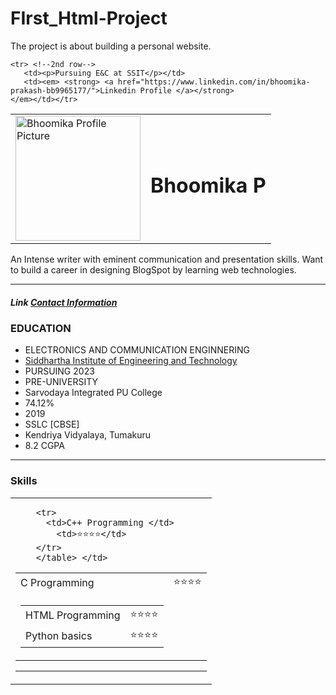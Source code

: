 # FIrst_Html-Project
The project is about building a personal website.
<!DOCTYPE html>
<head>
  <meta charset="UTF-8" />
  <title>Bhoomika Personal Site</title>
</head>

<body>
  <table cellSpacimg="60">
    <tr>  <!--1st row-->
  <td><img src="C:\Users\Bhoomika\Downloads\bhoomika-modified.png" alt="Bhoomika Profile Picture" width="200"
    height="200"></td>
    <td><p><h1>Bhoomika P</h1></p></td> 
    </tr>

    <tr> <!--2nd row-->
       <td><p>Pursuing E&C at SSIT</p></td>
       <td><em> <strong> <a href="https://www.linkedin.com/in/bhoomika-prakash-bb9965177/">Linkedin Profile </a></strong>
    </em></td></tr>

  </td>
</table cellSpacing="60">

  <p>
    An Intense writer with eminent communication and presentation skills. Want
    to build a career in designing BlogSpot by learning web technologies.
  </p>
  <hr/>

  <h5>Link <a href="contact.html"> Contact Information </a></h5>
  <h3>EDUCATION</h3>
  <ul>
    <li>ELECTRONICS AND COMMUNICATION ENGINNERING</li>
    <li>
      <a href="https://ssit.edu.in/">
        Siddhartha Institute of Engineering and Technology
      </a>
    </li>
    <li>PURSUING 2023</li>
    <li>PRE-UNIVERSITY</li>
    <li>Sarvodaya Integrated PU College</li>
    <li>74.12%</li>
    <li>2019</li>
    <li>SSLC [CBSE]</li>
    <li>Kendriya Vidyalaya, Tumakuru</li>
    <li>8.2 CGPA</li>
  </ul>
  <hr>

  <h3>Skills</h3>
  
<table> <!--full table-->
  <tr>  <!--row-->
      <td> <!--data-->
        <table> <!--1st sub table-->
          <tr>  <!--included row-->
        <td>C Programming </td> <!--1st data element-->
        <td>⭐⭐⭐⭐</td>   <!--2nd data element-->
        </tr>

        <tr>
          <td>C++ Programming </td>
            <td>⭐⭐⭐⭐</td>
        </tr>
        </table> </td>

<td> <!--2nd element of the row-->
  <table> <!--2nd sub table-->
          <tr> <!--1st row-->
        <td>HTML Programming </td>
          <td>⭐⭐⭐⭐</td>
        </tr>
        <tr> <!--2nd row-->
          <td>Python basics</td>
            <td>⭐⭐⭐⭐</td>
        </tr>
        </table> </td>  
      </td> <!--end of whole data-->
  </tr> <!--end of whole row-->
</table> <!--end of whole table-->
<hr>
  <!--<ol>
    <li> Novels </li>
    <li> reading poems </li>
    <li> watching series </li>
    <li> <a href="https://indiaoutsidein3.blogspot.com/" > Writing Blogs </a> </li>

</ol>

    </body>><!-->
    
  <h3><a href="hobbies.html">My hobbies </a></h3>

  <h3> PROJECTS </h3>
  <table border="1">
    <tr>
      <th> Dates </th>
      <th> Works </th>
    </tr>
    <tr>
      <td>04/2022 - 07/2022</td>
      <td>SMART BIN </td>
      
    </tr>
    <tr>
      <td>10/2022 - Present</td>
      <td>Detection of Currency and Medicine names for visually
        impaired people using Machine Learning</td>

      </tr>
  </table>
  <hr>
</body>

